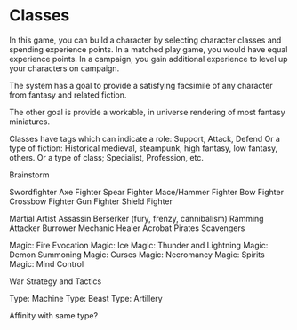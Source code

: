 # Classes 

In this game, you can build a character by selecting character classes and spending experience points. In a matched play game, you would have equal experience points. In a campaign, you gain additional experience to level up your characters on campaign.

The system has a goal to provide a satisfying facsimile of any character from fantasy and related fiction.

The other goal is provide a workable, in universe rendering of most fantasy miniatures.

Classes have tags which can indicate a role: Support, Attack, Defend
Or a type of fiction: Historical medieval, steampunk, high fantasy, low fantasy, others.
Or a type of class; Specialist, Profession, etc.

Brainstorm

Swordfighter
Axe Fighter
Spear Fighter
Mace/Hammer Fighter
Bow Fighter
Crossbow Fighter
Gun Fighter
Shield Fighter

Martial Artist
Assassin
Berserker (fury, frenzy, cannibalism)
Ramming Attacker
Burrower
Mechanic
Healer
Acrobat
Pirates
Scavengers


Magic: Fire Evocation
Magic: Ice
Magic: Thunder and Lightning
Magic: Demon Summoning
Magic: Curses
Magic: Necromancy
Magic: Spirits
Magic: Mind Control

War Strategy and Tactics

Type: Machine
Type: Beast
Type: Artillery


Affinity with same type?



